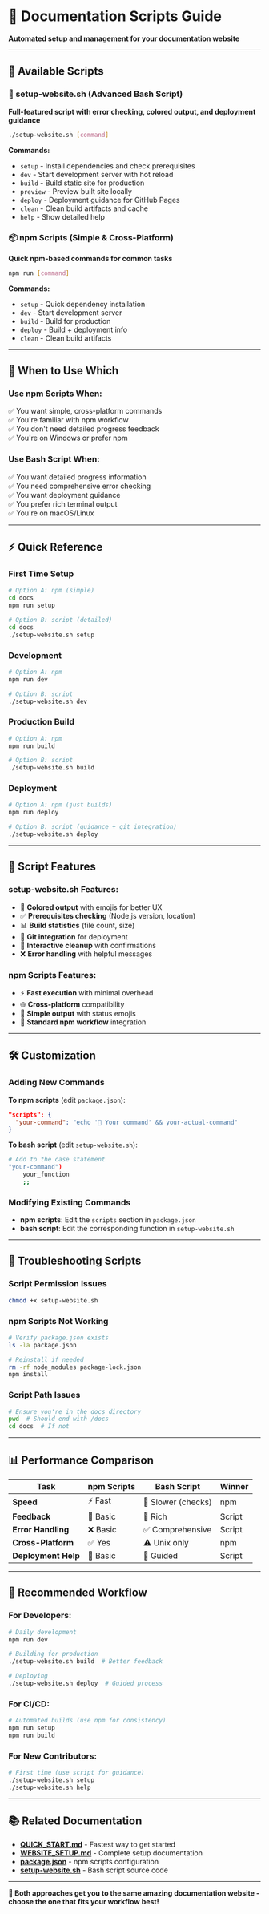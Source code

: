 # 📜 Documentation Scripts Guide

**Automated setup and management for your documentation website**

---

## 🎯 Available Scripts

### **🚀 setup-website.sh** (Advanced Bash Script)

**Full-featured script with error checking, colored output, and deployment guidance**

```bash
./setup-website.sh [command]
```

**Commands:**

- `setup` - Install dependencies and check prerequisites
- `dev` - Start development server with hot reload
- `build` - Build static site for production
- `preview` - Preview built site locally
- `deploy` - Deployment guidance for GitHub Pages
- `clean` - Clean build artifacts and cache
- `help` - Show detailed help

### **📦 npm Scripts** (Simple & Cross-Platform)

**Quick npm-based commands for common tasks**

```bash
npm run [command]
```

**Commands:**

- `setup` - Quick dependency installation
- `dev` - Start development server
- `build` - Build for production
- `deploy` - Build + deployment info
- `clean` - Clean build artifacts

---

## 🔄 When to Use Which

### **Use npm Scripts When:**

✅ You want simple, cross-platform commands  
✅ You're familiar with npm workflow  
✅ You don't need detailed progress feedback  
✅ You're on Windows or prefer npm

### **Use Bash Script When:**

✅ You want detailed progress information  
✅ You need comprehensive error checking  
✅ You want deployment guidance  
✅ You prefer rich terminal output  
✅ You're on macOS/Linux

---

## ⚡ Quick Reference

### **First Time Setup**

```bash
# Option A: npm (simple)
cd docs
npm run setup

# Option B: script (detailed)
cd docs
./setup-website.sh setup
```

### **Development**

```bash
# Option A: npm
npm run dev

# Option B: script
./setup-website.sh dev
```

### **Production Build**

```bash
# Option A: npm
npm run build

# Option B: script
./setup-website.sh build
```

### **Deployment**

```bash
# Option A: npm (just builds)
npm run deploy

# Option B: script (guidance + git integration)
./setup-website.sh deploy
```

---

## 🎨 Script Features

### **setup-website.sh Features:**

- 🎨 **Colored output** with emojis for better UX
- ✅ **Prerequisites checking** (Node.js version, location)
- 📊 **Build statistics** (file count, size)
- 🚀 **Git integration** for deployment
- 🧹 **Interactive cleanup** with confirmations
- ❌ **Error handling** with helpful messages

### **npm Scripts Features:**

- ⚡ **Fast execution** with minimal overhead
- 🌐 **Cross-platform** compatibility
- 📝 **Simple output** with status emojis
- 🔄 **Standard npm workflow** integration

---

## 🛠️ Customization

### **Adding New Commands**

**To npm scripts** (edit `package.json`):

```json
"scripts": {
  "your-command": "echo '🎯 Your command' && your-actual-command"
}
```

**To bash script** (edit `setup-website.sh`):

```bash
# Add to the case statement
"your-command")
    your_function
    ;;
```

### **Modifying Existing Commands**

- **npm scripts**: Edit the `scripts` section in `package.json`
- **bash script**: Edit the corresponding function in `setup-website.sh`

---

## 🔧 Troubleshooting Scripts

### **Script Permission Issues**

```bash
chmod +x setup-website.sh
```

### **npm Scripts Not Working**

```bash
# Verify package.json exists
ls -la package.json

# Reinstall if needed
rm -rf node_modules package-lock.json
npm install
```

### **Script Path Issues**

```bash
# Ensure you're in the docs directory
pwd  # Should end with /docs
cd docs  # If not
```

---

## 📊 Performance Comparison

| Task                | npm Scripts | Bash Script        | Winner |
| ------------------- | ----------- | ------------------ | ------ |
| **Speed**           | ⚡ Fast     | 🐌 Slower (checks) | npm    |
| **Feedback**        | 📝 Basic    | 🎨 Rich            | Script |
| **Error Handling**  | ❌ Basic    | ✅ Comprehensive   | Script |
| **Cross-Platform**  | ✅ Yes      | ⚠️ Unix only       | npm    |
| **Deployment Help** | 📝 Basic    | 🚀 Guided          | Script |

---

## 🎯 Recommended Workflow

### **For Developers:**

```bash
# Daily development
npm run dev

# Building for production
./setup-website.sh build  # Better feedback

# Deploying
./setup-website.sh deploy  # Guided process
```

### **For CI/CD:**

```bash
# Automated builds (use npm for consistency)
npm run setup
npm run build
```

### **For New Contributors:**

```bash
# First time (use script for guidance)
./setup-website.sh setup
./setup-website.sh help
```

---

## 📚 Related Documentation

- **[QUICK_START.md](QUICK_START.md)** - Fastest way to get started
- **[WEBSITE_SETUP.md](WEBSITE_SETUP.md)** - Complete setup documentation
- **[package.json](package.json)** - npm scripts configuration
- **[setup-website.sh](setup-website.sh)** - Bash script source code

---

**🎉 Both approaches get you to the same amazing documentation website - choose the one that fits your workflow best!**
